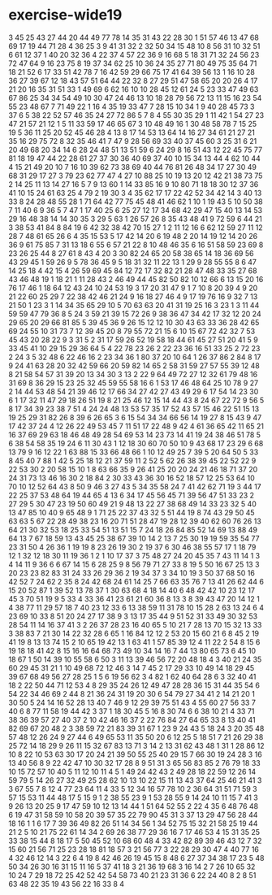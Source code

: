 # exercise-wide19
3
45
25
43
27
44
20
44
49
77
78
14
35
31
43
22
28
30
1
51
57
46
13
47
68
69
17
19
44
71
28
4
36
25
3
9
41
31
32
2
32
50
34
15
48
10
8
56
31
10
32
51
6
61
12
37
1
40
20
32
36
4
22
37
4
57
22
36
9
16
68
5
18
31
71
32
24
56
23
72
47
64
9
16
23
75
8
19
37
34
62
25
10
36
24
35
27
71
80
49
75
35
64
71
18
21
52
6
17
33
51
42
78
7
16
42
59
29
66
75
17
41
64
39
56
13
1
16
10
28
36
27
39
67
12
18
43
57
51
64
44
22
32
8
27
29
51
47
58
65
20
20
26
4
17
21
20
16
35
31
51
33
1
49
69
6
62
16
10
10
28
45
12
61
24
5
23
33
47
49
63
67
86
25
34
34
54
49
10
30
47
24
46
13
10
18
28
79
56
72
13
11
15
16
23
54
55
23
48
67
7
71
49
22
1
16
4
35
19
33
47
7
28
15
10
34
1
9
40
28
45
73
3
37
6
5
38
22
52
57
46
35
24
27
72
86
5
7
8
4
55
30
35
29
1
11
42
1
54
27
23
47
21
57
21
12
1
5
11
33
59
17
46
65
67
3
10
48
49
16
1
30
48
58
78
7
15
25
19
5
36
11
25
20
52
45
46
28
4
13
8
17
14
53
13
64
14
16
27
34
61
21
27
21
35
16
29
75
72
8
32
35
46
41
7
47
9
28
56
69
33
40
37
45
60
3
25
31
6
21
20
49
68
20
34
14
6
28
24
48
51
13
51
59
6
24
29
8
16
51
43
12
22
45
75
77
81
18
19
47
44
22
28
61
27
37
30
36
40
69
37
40
10
15
34
13
44
4
62
10
44
4
15
21
49
20
10
7
16
10
39
62
73
38
69
40
44
76
81
26
48
34
17
27
30
49
68
31
29
17
27
3
79
23
62
77
47
4
27
10
88
25
10
19
13
20
12
42
21
38
73
75
2
14
25
11
13
14
27
16
5
7
9
13
60
1
14
33
85
16
9
10
80
71
18
18
30
12
37
36
41
10
15
24
61
63
25
4
79
2
19
30
3
4
35
62
17
17
22
42
52
34
42
14
3
40
13
33
8
24
28
48
55
28
1
71
64
42
77
75
45
48
41
46
62
1
10
1
19
43
5
10
50
38
7
11
40
6
9
36
5
7
47
1
17
40
25
6
25
27
12
17
34
68
42
29
47
15
40
13
14
53
29
16
48
38
14
14
30
35
3
29
5
63
1
26
57
26
8
35
43
48
41
9
72
59
6
44
21
3
38
53
41
84
8
84
19
6
42
32
38
42
70
15
27
1
2
11
12
16
6
62
12
59
27
11
12
28
7
48
61
65
26
6
4
35
15
53
5
17
42
14
20
6
19
48
2
20
14
19
12
14
20
26
36
9
61
75
85
7
31
13
18
6
55
6
57
21
22
8
10
48
46
35
6
16
51
58
59
23
69
8
23
26
25
44
8
27
61
8
43
4
20
3
30
82
24
65
20
58
38
65
14
18
36
69
56
43
29
45
1
59
26
9
5
78
36
45
9
5
18
31
32
11
22
13
1
29
9
28
55
55
8
6
47
14
25
18
4
42
15
4
26
59
69
45
84
12
72
17
32
82
21
28
47
48
33
35
27
68
43
46
48
19
1
18
21
1
11
28
43
2
46
49
44
45
82
50
82
10
12
66
6
13
15
20
16
76
17
46
1
18
64
12
43
24
10
24
53
19
3
17
20
31
47
9
1
7
10
8
20
39
4
9
20
21
22
60
25
29
7
22
38
42
46
21
24
9
16
18
27
46
4
9
17
19
76
16
9
32
7
13
21
50
1
23
3
1
14
34
35
65
29
10
5
70
63
63
20
41
31
19
25
16
3
23
1
3
11
44
59
59
47
79
36
8
5
24
3
59
21
39
15
72
26
9
38
36
47
34
42
17
32
12
20
24
29
65
20
29
66
81
85
5
39
45
36
9
26
15
12
12
10
30
43
63
33
36
28
42
65
69
24
55
10
31
73
7
12
39
45
20
8
79
55
72
21
15
6
10
15
67
72
42
32
7
53
45
43
20
28
22
9
3
31
5
2
31
17
59
26
52
19
58
18
44
61
45
27
51
20
41
5
9
33
45
41
10
29
15
29
36
64
5
4
22
78
23
26
2
22
23
36
16
51
33
25
2
72
23
2
24
3
5
32
48
6
22
46
16
2
23
34
36
1
80
37
20
10
64
1
26
37
86
2
84
8
17
9
24
41
63
28
20
32
42
59
66
20
59
82
14
65
2
58
31
59
27
57
55
39
12
48
8
21
58
54
57
31
39
20
13
34
30
3
13
2
22
9
64
49
72
27
12
32
61
79
48
16
31
69
8
36
29
15
23
25
32
45
59
55
58
16
6
1
53
17
46
48
64
25
10
78
9
27
2
14
44
53
48
54
21
39
46
12
17
66
34
27
42
27
43
49
29
6
17
54
14
23
30
6
1
17
32
11
47
29
18
26
51
19
8
21
25
46
12
15
14
44
43
8
24
67
22
72
9
56
5
8
17
34
39
23
38
7
51
4
24
24
48
13
53
57
35
17
52
43
57
15
46
22
51
15
13
19
25
29
31
82
26
8
39
6
26
65
3
6
15
54
34
34
66
56
14
19
27
8
15
43
9
47
17
42
37
24
4
12
26
22
49
53
45
7
11
51
17
22
48
9
42
4
61
36
65
42
11
65
21
16
37
69
29
63
18
46
48
49
28
54
69
53
14
23
73
14
41
19
24
38
46
51
78
5
6
38
54
58
35
19
24
6
11
30
43
1
12
18
30
60
70
50
10
9
43
68
17
23
29
6
68
13
79
9
16
12
22
1
63
88
15
33
66
48
66
1
10
12
49
25
7
39
5
20
64
50
5
33
8
45
40
7
88
1
42
5
25
18
12
21
37
59
11
2
52
5
62
26
38
39
45
22
52
22
9
22
53
30
2
20
58
15
10
1
8
63
66
35
9
26
41
25
20
20
24
21
46
18
71
37
20
24
31
73
13
46
16
30
2
18
84
2
30
33
43
36
30
16
52
18
57
12
25
53
64
10
70
10
12
52
64
43
8
50
9
46
3
27
43
5
34
35
58
24
7
41
42
62
71
19
3
44
17
22
25
37
53
48
64
19
44
65
4
13
6
34
17
45
56
45
71
39
56
47
51
33
23
2
27
29
5
30
47
23
19
50
60
49
21
9
48
13
22
27
38
68
49
14
33
23
32
5
40
13
47
85
10
40
9
65
48
9
1
71
25
22
37
43
32
5
51
44
19
8
74
43
29
50
45
63
63
5
67
22
28
49
38
23
16
20
71
51
28
47
19
28
12
39
40
62
60
76
26
13
64
21
30
32
53
18
25
33
54
51
13
51
15
7
24
18
26
84
85
52
14
69
13
88
49
64
13
7
67
18
59
13
43
45
25
38
67
39
10
14
2
13
7
25
30
19
19
59
35
54
77
23
31
50
4
26
36
1
19
19
8
23
26
19
30
2
19
37
6
30
46
38
55
57
17
1
18
79
12
1
32
12
18
30
11
19
36
1
2
1
10
17
37
3
75
48
27
24
20
45
35
7
43
11
14
1
3
4
14
11
9
36
6
6
67
14
15
6
28
25
9
8
56
79
71
27
33
8
19
5
50
16
67
25
13
3
20
23
23
82
83
31
24
33
26
29
36
2
19
34
37
3
34
10
19
3
50
37
68
50
16
42
52
7
24
62
2
35
8
24
42
68
24
61
14
25
7
66
63
35
76
7
13
41
26
62
44
6
15
20
52
87
1
39
52
13
78
37
1
30
63
68
4
18
14
40
6
48
42
42
10
23
12
17
45
3
70
51
19
9
5
33
4
33
36
41
23
61
21
60
36
8
13
3
8
39
43
47
20
14
12
1
4
38
77
11
29
57
18
7
40
23
12
33
6
13
38
59
11
31
78
10
15
28
2
63
13
24
6
4
23
69
10
33
8
51
20
24
27
17
38
9
3
13
17
35
44
9
51
52
31
33
49
30
32
53
28
54
11
14
16
37
41
3
2
26
37
28
23
16
40
65
5
10
21
7
28
13
70
15
32
13
33
3
38
83
7
21
30
14
22
32
28
6
65
1
16
84
12
12
2
53
20
15
60
21
6
8
45
2
19
41
19
8
13
13
74
15
2
10
65
19
42
13
1
63
41
1
57
85
39
12
4
11
22
2
54
8
15
6
19
18
18
41
42
8
15
16
16
64
68
73
49
10
34
14
16
7
44
13
80
65
73
6
45
10
18
67
1
50
14
39
10
55
58
6
50
3
11
13
39
46
56
72
20
48
18
4
3
40
21
24
35
60
29
45
31
21
1
10
49
68
72
12
46
3
14
7
45
2
17
29
33
10
49
14
18
29
45
39
67
68
49
56
27
28
25
1
5
6
19
56
62
3
4
82
1
62
40
64
28
6
3
32
40
41
18
2
22
50
44
71
12
53
4
8
29
35
24
26
12
49
47
28
28
36
15
31
44
35
54
6
54
22
34
46
69
2
44
8
21
36
24
31
19
20
30
6
54
79
27
34
41
2
14
21
20
1
30
50
5
24
14
16
52
28
13
40
7
46
9
12
29
39
75
51
43
4
55
60
27
56
33
7
40
6
8
77
11
58
19
44
42
3
37
1
18
30
45
5
16
8
30
74
6
6
38
10
21
4
33
71
38
36
39
57
27
40
37
2
10
42
46
16
37
2
22
76
84
27
64
65
33
8
13
40
41
82
69
67
20
48
2
3
38
59
72
21
83
39
31
67
1
23
9
24
43
5
18
24
3
20
35
48
57
48
12
26
24
9
27
44
6
49
65
53
11
35
50
20
6
12
25
5
18
51
7
21
26
29
38
25
72
14
18
29
9
26
11
15
32
67
83
13
71
3
14
2
13
31
62
43
48
1
31
1
28
86
12
10
8
22
10
53
63
30
17
20
24
21
39
50
55
25
40
29
15
7
66
30
19
24
28
3
16
13
40
56
8
9
22
42
47
10
30
32
17
28
8
9
51
31
3
65
56
83
85
2
76
79
18
33
10
15
72
57
10
40
5
11
12
10
11
4
5
1
49
24
42
43
2
49
28
18
22
59
12
26
14
59
79
5
14
26
27
32
49
25
28
62
10
13
10
22
15
11
13
43
37
64
25
46
21
41
3
3
67
55
7
8
12
4
77
23
64
11
4
33
5
12
34
16
57
78
10
2
36
64
31
51
71
59
3
57
15
53
11
44
48
17
5
15
9
1
2
38
55
23
9
1
53
28
55
9
14
24
10
11
15
7
41
3
9
26
13
20
25
9
17
47
59
10
12
13
14
44
1
51
64
52
55
2
22
4
35
6
48
76
48
6
19
47
31
58
59
10
58
20
39
57
35
22
79
90
45
31
3
37
13
29
47
56
28
44
18
16
1
1
6
17
7
39
36
49
82
26
51
14
34
56
1
34
52
75
15
32
21
58
25
19
44
21
2
5
10
21
75
22
61
14
34
2
69
26
38
77
29
36
16
7
17
46
53
4
15
31
35
25
33
38
15
44
8
18
17
5
50
45
52
10
68
60
48
4
33
42
82
89
39
46
43
12
7
32
15
60
21
56
71
25
23
28
18
81
18
57
3
21
56
77
3
22
28
29
30
47
4
40
77
16
4
32
46
12
14
3
22
6
4
19
8
42
46
26
19
45
15
8
48
6
27
37
34
38
17
23
5
48
50
34
26
30
16
31
15
11
16
5
37
41
18
3
21
36
19
68
3
16
14
2
7
26
10
65
32
10
24
7
29
18
72
25
42
52
42
54
58
73
40
21
23
31
36
6
22
24
40
8
2
8
51
63
48
22
35
19
43
56
22
16
33
8
4
